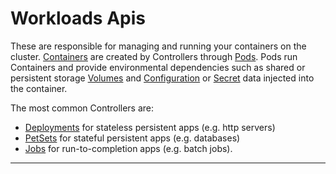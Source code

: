# <strong>Workloads Apis</strong>

These are responsible for managing and running your containers on the cluster.  [Containers](#container) are created
by Controllers through [Pods](#pod).  Pods run Containers and provide environmental dependencies such as shared or
persistent storage [Volumes](#volume) and [Configuration](#configmap) or [Secret](#secret) data injected into the
container.

The most common Controllers are:

- [Deployments](#deployment-v1beta1) for stateless persistent apps (e.g. http servers)
- [PetSets](#petset-v1alpha1) for stateful persistent apps (e.g. databases)
- [Jobs](#job-v1) for run-to-completion apps (e.g. batch jobs).

------------
